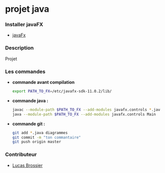 # projet java

### Installer javaFX
* [javaFx](https://openjfx.io/)

### Description
Projet

### Les commandes
* __commande avant compilation__
	```bash
	export PATH_TO_FX=/etc/javafx-sdk-11.0.2/lib/
	``` 

* __commande java :__
	```bash
	javac --module-path $PATH_TO_FX --add-modules javafx.controls *.java
	java --module-path $PATH_TO_FX --add-modules javafx.controls Main
	```

* __commande git :__
	```bash
	git add *.java diagrammes
	git commit -m "ton commantaire"
	git push origin master
	```

### Contributeur
* [Lucas Brossier](https://github.com/brolucas)